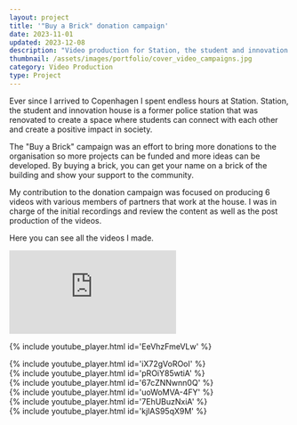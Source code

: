 ```yaml
---
layout: project
title: '"Buy a Brick" donation campaign'
date: 2023-11-01
updated: 2023-12-08
description: "Video production for Station, the student and innovation house."
thumbnail: /assets/images/portfolio/cover_video_campaigns.jpg
category: Video Production
type: Project
---
```


Ever since I arrived to Copenhagen I spent endless hours at Station. Station, the student and innovation house is a former police station that was renovated to create a space where students can connect with each other and create a positive impact in society.

The "Buy a Brick" campaign was an effort to bring more donations to the organisation so more projects can be funded and more ideas can be developed. By buying a brick, you can get your name on a brick of the building and show your support to the community.

My contribution to the donation campaign was focused on producing 6 videos with various members of partners that work at the house. I was in charge of the initial recordings and review the content as well as the post production of the videos.

Here you can see all the videos I made.

<iframe width="auto" height="auto"
  src="https://www.youtube.com/embed/khdT1e7jEIE"
  title="YouTube video player"
  frameborder="0"
  allow="accelerometer; autoplay; clipboard-write; encrypted-media; gyroscope; picture-in-picture"
  allowfullscreen
  loading="lazy"
  >
</iframe>

{% include youtube_player.html id='EeVhzFmeVLw' %}

<div class="row">
<div class="col-12 col-sm-6">
{% include youtube_player.html id='iX72gVoROoI' %}
</div>
<div class="col-12 col-sm-6">
{% include youtube_player.html id='pROiY85wtiA' %}
</div>
<div class="col-12 col-sm-6">
{% include youtube_player.html id='67cZNNwnn0Q' %}
</div>
<div class="col-12 col-sm-6">
{% include youtube_player.html id='uoWoMVA-4FY' %}
</div>
<div class="col-12 col-sm-6">
{% include youtube_player.html id='7EhUBuzNxiA' %}
</div>
<div class="col-12 col-sm-6">
{% include youtube_player.html id='kjlAS95qX9M' %}
</div>
</div>
